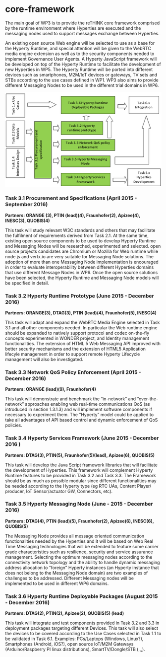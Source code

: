 # core-framework
The main goal of WP3 is to provide the reTHINK core framework comprised by the runtime environment where Hyperties are executed and the messaging nodes used to support messages exchange between Hyperties. 

An existing open source Web engine will be selected to use as a base for the Hyperty Runtime, and special attention will be given to the WebRTC media engine extension as well as to the security components needed to implement Governance User Agents. A Hyperty JavaScript framework will be developed on top of the Hyperty Runtime to facilitate the development of new Hyperties in WP5. The Hyperty Runtime will be ported into different devices such as smartphones, M2M/IoT devices or gateways, TV sets and STBs according to the use cases defined in WP1. WP3 also aims to provide different Messaging Nodes to be used in the different trial domains in WP6.

![WP3 Structure and Relationships with external Tasks](wp3-structure.png)

### Task 3.1 Procurement and Specifications (April 2015 - September 2016)

**Partners: ORANGE (3), PTIN (lead)(4), Fraunhofer(2), Apizee(4), INESC(3), QUOBIS(4)**

This task will study relevant W3C standards and others that may facilitate the fulfilment of requirements derived from Task 2.1. At the same time, existing open source components to be used to develop Hyperty Runtime and Messaging Nodes will be researched, experimented and selected. open source projects candidates are Chromium or Mozilla for Web runtime while node.js and vertx.io are very suitable for Messaging Node solutions. The adoption of more than one Messaging Node implementation is encouraged in order to evaluate interoperability between different Hyperties domains that use different Message Nodes in WP6. Once the open source solutions have been selected, the Hyperty Runtime and Messaging Node models will be specified in detail.

### Task 3.2 Hyperty Runtime Prototype (June 2015 - December 2016)

**Partners: ORANGE(3), DTAG(3), PTIN (lead)(4), Fraunhofer(5), INESC(4)**

This task will adapt and expand the WebRTC Media Engine selected in Task 3.1 and all other components needed. In particular the Web runtime engine should be expanded to natively support protocol and codec on-the-fly concepts experimented in WONDER project, and Identity management functionalities. The extension of HTML 5 Web Messaging API improved with better security mechanisms and the extension of HTML5 Application lifecyle management in order to support remote Hyperty Lifecycle management will also be investigated.

### Task 3.3 Network QoS Policy Enforcement (April 2015 - December 2016)

**Partners: ORANGE (lead)(9), Fraunhofer(4)**

This task will demonstrate and benchmark the “in-network” and “over-the-network” approaches enabling web real-time communications QoS (as introduced in section 1.3.1.3) and will implement software components if necessary to experiment them. The “Hyperty” model could be applied to take all advantages of API based control and dynamic enforcement of QoS policies.

### Task 3.4 Hyperty Services Framework (June 2015 - December 2016 )

**Partners: DTAG(3), PTIN(5), Fraunhofer(5)(lead), Apizee(6), QUOBIS(5)**

This task will develop the Java Script framework libraries that will facilitate the development of Hyperties. This framework will complement Hyperty Runtime features to be provided in Task 3.2 and Task 3.3.  The Framework should be as much as possible modular since different functionalities may be needed according to the Hyperty type (eg RTC UAs, Content Player/ producer, IoT Sensor/actuator GW, Connectors, etc).

### Task 3.5 Hyperty Messaging Node (June - 2015 - December 2016)

**Partners: DTAG(4), PTIN (lead)(5), Fraunhofer(2), Apizee(6), INESC(6), QUOBIS(5)**

The Messaging Node provides all message oriented communication functionalities needed by the Hyperties and it will be based on Web Real Time Messaging technologies that will be extended to feature some carrier grade characteristics such as resilience, security and service assurance management. Selecting the optimum messaging nodes according to the connectivity network topology and the ability to handle dynamic messaging address allocation to “foreign” Hyperty instances (an Hyperty instance that does not belong to the Messaging Node domain) are two examples of challenges to be addressed. Different Messaging nodes will be implemented to be used in different WP6 domains.

### Task 3.6 Hyperty Runtime Deployable Packages (August 2015 - December 2016)

**Partners: DTAG(2), PTIN(2), Apizee(2), QUOBIS(5) (lead)**

This task will integrate and test components provided in Task 3.2 and 3.3 in deployment packages targeting different Devices. This task will also select the devices to be covered according to the Use Cases selected in Task 1.1 to be validated in Task 6.1. Examples: PCs/Laptops (Windows, Linux?), Smartphones (Android, iOS?), open source IoT/M2M Gateways (Arduino/Raspberry PI linux distributions), SmartTV/Dongle/STB (,,,). 
